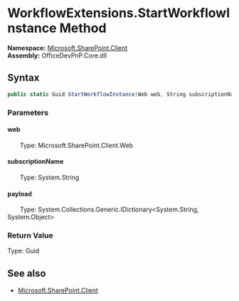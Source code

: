 # WorkflowExtensions.StartWorkflowInstance Method  
  

**Namespace:** [Microsoft.SharePoint.Client](Microsoft.SharePoint.Client.md)  
**Assembly:** OfficeDevPnP.Core.dll  
## Syntax
```C#
public static Guid StartWorkflowInstance(Web web, String subscriptionName, IDictionary<String, Object> payload)
```
### Parameters
#### web  
&emsp;&emsp;Type: Microsoft.SharePoint.Client.Web  

#### subscriptionName  
&emsp;&emsp;Type: System.String  

#### payload  
&emsp;&emsp;Type: System.Collections.Generic.IDictionary<System.String, System.Object>  

### Return Value
Type: Guid  

## See also
- [Microsoft.SharePoint.Client](Microsoft.SharePoint.Client.md)
